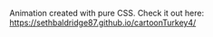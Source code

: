 Animation created with pure CSS.
Check it out here: https://sethbaldridge87.github.io/cartoonTurkey4/
